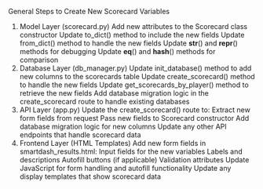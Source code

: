General Steps to Create New Scorecard Variables



1. Model Layer (scorecard.py)
Add new attributes to the Scorecard class constructor
Update to_dict() method to include the new fields
Update from_dict() method to handle the new fields
Update __str__() and __repr__() methods for debugging
Update __eq__() and __hash__() methods for comparison
2. Database Layer (db_manager.py)
Update init_database() method to add new columns to the scorecards table
Update create_scorecard() method to handle the new fields
Update get_scorecards_by_player() method to retrieve the new fields
Add database migration logic in the create_scorecard route to handle existing databases
3. API Layer (app.py)
Update the create_scorecard() route to:
Extract new form fields from request
Pass new fields to Scorecard constructor
Add database migration logic for new columns
Update any other API endpoints that handle scorecard data
4. Frontend Layer (HTML Templates)
Add new form fields in smartdash_results.html:
Input fields for the new variables
Labels and descriptions
Autofill buttons (if applicable)
Validation attributes
Update JavaScript for form handling and autofill functionality
Update any display templates that show scorecard data
